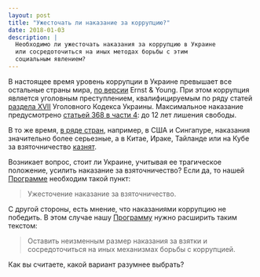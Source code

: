 ```yaml
---
layout: post
title: "Ужесточать ли наказание за коррупцию?"
date: 2018-01-03
description: |
  Необходимо ли ужесточать наказания за коррупцию в Украине
  или сосредоточиться на иных методах борьбы с этим
  социальным явлением?
---
```


В настоящее время уровень коррупции в Украине превышает все остальные
страны мира, [по версии](http://news.liga.net/ua/news/politics/14730211-reyting_korupts_e_y_ukra_na_na_pershomu_m_sts_sered_41_kra_ni.htm)
Ernst & Young. При этом коррупция является уголовным преступлением,
квалифицируемым по ряду статей
[раздела XVII](http://zakon3.rada.gov.ua/laws/show/2341-14/page11)
Уголовного Кодекса Украины. Максимальное наказание предусмотрено
[статьей 368 в части 4](http://zakon3.rada.gov.ua/laws/show/2341-14/page12):
до 12 лет лишения свободы.

В то же время, [в ряде стран](https://ria.ru/economy/20081209/156824060.html),
например, в США и Сингапуре, наказания значительно более серьезные,
а в Китае, Ираке, Тайланде или на Кубе за взяточничество
[казнят](https://www.facenews.ua/articles/2016/305114/).

Возникает вопрос, стоит ли Украине, учитывая ее трагическое положение,
усилить наказание за взяточничество? Если да, то нашей [Программе](/program.html)
необходим такой пункт:

> Ужесточение наказание за взяточничество.

С другой стороны, есть мнение, что наказаниями коррупцию не победить.
В этом случае нашу [Программу](/program.html) нужно расширить таким текстом:

> Оставить неизменным размер наказания за взятки и сосредоточиться
на иных механизмах борьбы с коррупцией.

Как вы считаете, какой вариант разумнее выбрать?
